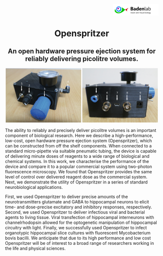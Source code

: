 <p align="right"><img src="https://github.com/BadenLab/Zebrafish-visual-space-model/blob/master/Images/Logo.png" width="150"/>
<h1 align="center">Openspritzer
</h1><p align="center">
<h2 align="center">An open hardware pressure ejection system for reliably delivering picolitre volumes.
</h2><p align="center">
<img src="https://github.com/BadenLab/Openspritzer/blob/master/Images/Cover%20Picture.png" width="500"/>
</p>


The ability to reliably and precisely deliver picolitre volumes is an important component of biological
research. Here we describe a high-performance, low-cost, open hardware pressure ejection system
(Openspritzer), which can be constructed from off the shelf components.
When connected to a standard micro-pipette via suitable pneumatic tubing, the device is capable of
delivering minute doses of reagents to a wide range of biological and chemical systems. In this work,
we characterise the performance of the device and compare it to a popular commercial system using two-photon
fluorescence microscopy. We found that Openspritzer provides the same level of control over
delivered reagent dose as the commercial system. Next, we demonstrate the utility of Openspritzer in
a series of standard neurobiological applications.



First, we used Openspritzer to deliver precise
amounts of the neurotransmitters glutamate and GABA to hippocampal neurons to elicit time- and
dose-precise excitatory and inhibitory responses, respectively. Second, we used Openspritzer to
deliver infectious viral and bacterial agents to living tissue. Viral transfection of hippocampal
interneurons with channelrhodopsin allowed for the optogenetic manipulation of hippocampal
circuitry with light. Finally, we successfully used Openspritzer to infect organotypic hippocampal
slice cultures with fluorescent Mycobacterium bovis bacilli. We anticipate that due to its high
performance and low cost Openspritzer will be of interest to a broad range of researchers working in
the life and physical sciences.

